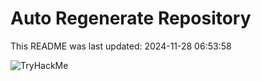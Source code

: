 # Auto Regenerate Repository

This README was last updated: 2024-11-28 06:53:58

 ![TryHackMe](https://tryhackme.com/badge/533634)